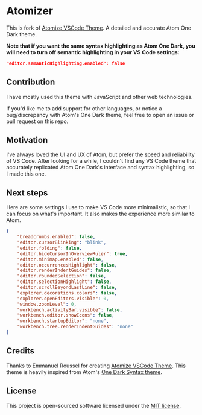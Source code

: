 # Atomizer

This is fork of [Atomize VSCode Theme](https://marketplace.visualstudio.com/items?itemName=emroussel.atomize-atom-one-dark-theme). A detailed and accurate Atom One Dark theme.

**Note that if you want the same syntax highlighting as Atom One Dark, you will need to turn off semantic highlighting in your VS Code settings:**

```json
"editor.semanticHighlighting.enabled": false
```

## Contribution

I have mostly used this theme with JavaScript and other web technologies.

If you'd like me to add support for other languages, or notice a bug/discrepancy with Atom's One Dark theme, feel free to open an issue or pull request on this repo.

## Motivation

I've always loved the UI and UX of Atom, but prefer the speed and reliability of VS Code. After looking for a while, I couldn't find any VS Code theme that accurately replicated Atom One Dark's interface and syntax highlighting, so I made this one.

## Next steps

Here are some settings I use to make VS Code more minimalistic, so that I can focus on what's important. It also makes the experience more similar to Atom.

```json
{
    "breadcrumbs.enabled": false,
    "editor.cursorBlinking": "blink",
    "editor.folding": false,
    "editor.hideCursorInOverviewRuler": true,
    "editor.minimap.enabled": false,
    "editor.occurrencesHighlight": false,
    "editor.renderIndentGuides": false,
    "editor.roundedSelection": false,
    "editor.selectionHighlight": false,
    "editor.scrollBeyondLastLine": false,
    "explorer.decorations.colors": false,
    "explorer.openEditors.visible": 0,
    "window.zoomLevel": 0,
    "workbench.activityBar.visible": false,
    "workbench.editor.showIcons": false,
    "workbench.startupEditor": "none",
    "workbench.tree.renderIndentGuides": "none"
}
```

## Credits

Thanks to Emmanuel Roussel for creating [Atomize VSCode Theme](https://marketplace.visualstudio.com/items?itemName=emroussel.atomize-atom-one-dark-theme).
This theme is heavily inspired from Atom's [One Dark Syntax theme](https://github.com/atom/one-dark-syntax).

## License

This project is open-sourced software licensed under the [MIT license](./LICENSE).

